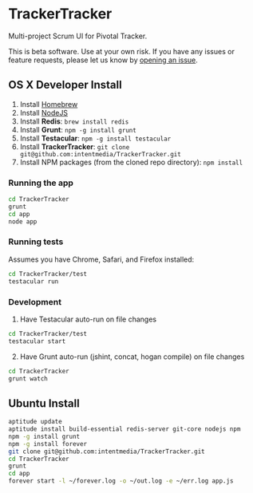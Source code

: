 # TrackerTracker

Multi-project Scrum UI for Pivotal Tracker.

This is beta software. Use at your own risk. If you have any issues or feature requests, please let us know by [opening an issue](http://github.com/intentmedia/TrackerTracker/issues).

## OS X Developer Install

1. Install [Homebrew](http://mxcl.github.com/homebrew/)
2. Install [NodeJS](http://nodejs.org/)
3. Install **Redis**: `brew install redis`
4. Install **Grunt**: `npm -g install grunt`
5. Install **Testacular**: `npm -g install testacular`
6. Install **TrackerTracker**: `git clone git@github.com:intentmedia/TrackerTracker.git`
7. Install NPM packages (from the cloned repo directory): `npm install`

### Running the app

```sh
cd TrackerTracker
grunt
cd app
node app
```

### Running tests

Assumes you have Chrome, Safari, and Firefox installed:

```sh
cd TrackerTracker/test
testacular run
```

### Development

1. Have Testacular auto-run on file changes

```sh
cd TrackerTracker/test
testacular start
```

2. Have Grunt auto-run (jshint, concat, hogan compile) on file changes

```sh
cd TrackerTracker
grunt watch
```

## Ubuntu Install

```sh
aptitude update
aptitude install build-essential redis-server git-core nodejs npm
npm -g install grunt
npm -g install forever
git clone git@github.com:intentmedia/TrackerTracker.git
cd TrackerTracker
grunt
cd app
forever start -l ~/forever.log -o ~/out.log -e ~/err.log app.js
```
